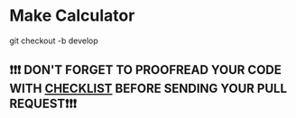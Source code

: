 # Make Calculator

git checkout -b develop

## ❗️❗️❗️ DON'T FORGET TO PROOFREAD YOUR CODE WITH [CHECKLIST](https://github.com/mate-academy/js_advanced_calculator/blob/master/checklist.md) BEFORE SENDING YOUR PULL REQUEST❗️❗️❗️
